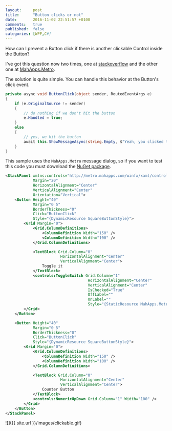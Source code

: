 ```yaml
---
layout:     post
title:      "Button clicks or not"
date:       2016-11-02 22:51:57 +0100
comments:   true
published:  false
categories: [WPF,C#]
---
```


How can I prevent a Button click if there is another clickable Control inside the Button?

I've got this question now two times, one at [stackoverflow](http://stackoverflow.com/q/40344271/920384) and the other one at [MahApps.Metro](https://github.com/MahApps/MahApps.Metro/issues/2732).

The solution is quite simple. You can handle this behavior at the Button's click event.

```csharp
private async void ButtonClick(object sender, RoutedEventArgs e)
{
    if (e.OriginalSource != sender)
    {
        // do nothing if we don't hit the button
        e.Handled = true;
    }
    else
    {
        // yes, we hit the button
        await this.ShowMessageAsync(string.Empty, $"Yeah, you clicked the real button!");
    }
}
```

This sample uses the `MahApps.Metro` message dialog, so if you want to test this code you must download the [NuGet package](https://www.nuget.org/packages/MahApps.Metro/).

```xml
<StackPanel xmlns:controls="http://metro.mahapps.com/winfx/xaml/controls"
            Margin="20"
            HorizontalAlignment="Center"
            VerticalAlignment="Center"
            Orientation="Vertical">
    <Button Height="40"
            Margin="0 5"
            BorderThickness="0"
            Click="ButtonClick"
            Style="{DynamicResource SquareButtonStyle}">
        <Grid Margin="0">
            <Grid.ColumnDefinitions>
                <ColumnDefinition Width="150" />
                <ColumnDefinition Width="100" />
            </Grid.ColumnDefinitions>

            <TextBlock Grid.Column="0"
                        HorizontalAlignment="Center"
                        VerticalAlignment="Center">
                Toggle it
            </TextBlock>
            <controls:ToggleSwitch Grid.Column="1"
                                    HorizontalAlignment="Center"
                                    VerticalAlignment="Center"
                                    IsChecked="True"
                                    OffLabel=""
                                    OnLabel=""
                                    Style="{StaticResource MahApps.Metro.Styles.ToggleSwitch.Win10}" />
        </Grid>
    </Button>

    <Button Height="40"
            Margin="0 5"
            BorderThickness="0"
            Click="ButtonClick"
            Style="{DynamicResource SquareButtonStyle}">
        <Grid Margin="0">
            <Grid.ColumnDefinitions>
                <ColumnDefinition Width="150" />
                <ColumnDefinition Width="100" />
            </Grid.ColumnDefinitions>

            <TextBlock Grid.Column="0"
                        HorizontalAlignment="Center"
                        VerticalAlignment="Center">
                Counter Button
            </TextBlock>
            <controls:NumericUpDown Grid.Column="1" Width="100" />
        </Grid>
    </Button>
</StackPanel>
```

![]({{ site.url }}/images/clickable.gif)  
